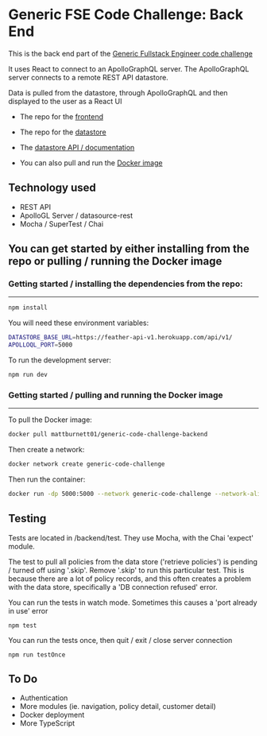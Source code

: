 
# Generic FSE Code Challenge: Back End

This is the back end part of the [Generic Fullstack Engineer code challenge](https://github.com/mattburnett-repo/generic-fse-code-challenge/tree/main/)

It uses React to connect to an ApolloGraphQL server. The ApolloGraphQL server connects to a remote REST API datastore.

Data is pulled from the datastore, through ApolloGraphQL and then displayed to the user as a React UI

* The repo for the [frontend](https://github.com/mattburnett-repo/generic-fse-code-challenge/tree/main/frontend)
* The repo for the [datastore](https://github.com/mattburnett-repo/feather-fullstack-codechallenge-datastore)
* The [datastore API / documentation](https://feather-datastore.herokuapp.com/api/v1/api-docs/)

* You can also pull and run the [Docker image](https://hub.docker.com/r/mattburnett01/generic-code-challenge-backend)

## Technology used
* REST API
* ApolloGL Server / datasource-rest
* Mocha / SuperTest / Chai
  
## You can get started by either installing from the repo or pulling / running the Docker image
### Getting started / installing the dependencies from the repo:
---
```bash
npm install
```
You will need these environment variables: 
```bash
DATASTORE_BASE_URL=https://feather-api-v1.herokuapp.com/api/v1/
APOLLOQL_PORT=5000
```
To run the development server:

```bash
npm run dev
```

### Getting started / pulling and running the Docker image
---
To pull the Docker image:
```bash
docker pull mattburnett01/generic-code-challenge-backend
```
Then create a network:
```bash
docker network create generic-code-challenge
```
Then run the container:
```bash
docker run -dp 5000:5000 --network generic-code-challenge --network-alias backend -e DATASTORE_BASE_URL=https://feather-datastore.herokuapp.com/api/v1 generic-code-challenge-backend
```
## Testing
Tests are located in /backend/test. They use Mocha, with the Chai 'expect' module.

The test to pull all policies from the data store ('retrieve policies') is pending / turned off using '.skip'. 
Remove '.skip' to run this particular test.
This is because there are a lot of policy records, and this often creates a problem with the data store,
specifically a 'DB connection refused' error.

You can run the tests in watch mode. Sometimes this causes a 'port already in use' error
```
npm test
```

You can run the tests once, then quit / exit / close server connection
```
npm run testOnce
```

## To Do
* Authentication
* More modules (ie. navigation, policy detail, customer detail)
* Docker deployment
* More TypeScript

